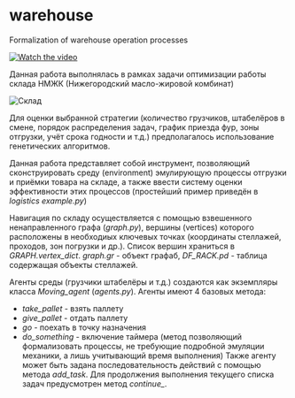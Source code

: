 # warehouse
Formalization of warehouse operation processes

[![Watch the video](https://img.youtube.com/vi/xYA5SwbZzCA/maxresdefault.jpg)](https://www.youtube.com/watch?v=xYA5SwbZzCA)


Данная работа выполнялась в рамках задачи оптимизации работы склада НМЖК (Нижегородский масло-жировой комбинат)

![Склад](https://user-images.githubusercontent.com/104506812/218085790-77c8fd75-94a0-4fb6-a405-27d1084ba9e7.jpg)

Для оценки выбранной стратегии (количество грузчиков, штабелёров в смене, порядок распределения задач, график приезда фур, зоны отгрузки, учёт срока годности и т.д.) предполагалось использование генетических алгоритмов.

Данная работа представляет собой инструмент, позволяющий сконструировать среду (environment) эмулирующую процессы отгрузки и приёмки товара на складе, а также ввести систему оценки эффективности этих процессов (простейший пример приведён в *logistics example.py*)

Навигация по складу осуществляется с помощью взвешенного ненаправленного графа (*graph.py*), вершины (vertices) которого расположены в необходиых ключевых точках (координаты стеллажей, проходов, зон погрузки и др.). Список вершин храниться в *GRAPH.vertex_dict*. *graph.gr* - объект графаб, *DF_RACK.pd* - таблица содержащая объекты стеллажей.

Агенты среды (грузчики штабелёры и т.д.) создаются как экземпляры класса *Moving_agent* (*agents.py*). Агенты имеют 4 базовых метода:
- *take_pallet* - взять паллету
- *give_pallet* - отдать паллету
- *go* - поехать в точку назначения
- *do_something* - включение таймера (метод позволяющий формализовать процессы, не требующие подробной эмуляции механики, а лишь учитывающий время выполнения)
Также агенту может быть задана последовательность действий с помощью метода *add_task*.
Для продолжения выполнения текущего списка задач предусмотрен метод *continue_*.
